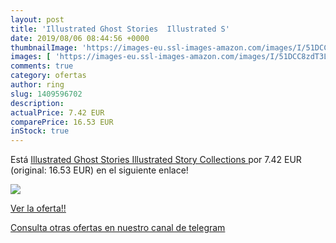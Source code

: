 ```yaml
---
layout: post
title: 'Illustrated Ghost Stories  Illustrated S'
date: 2019/08/06 08:44:56 +0000
thumbnailImage: 'https://images-eu.ssl-images-amazon.com/images/I/51DCC8zdT3L._SL200_.jpg'
images: [ 'https://images-eu.ssl-images-amazon.com/images/I/51DCC8zdT3L._SL200_.jpg' ]
comments: true
category: ofertas
author: ring
slug: 1409596702
description:
actualPrice: 7.42 EUR
comparePrice: 16.53 EUR
inStock: true
---
```


Está [Illustrated Ghost Stories  Illustrated Story Collections ](https://www.amazon.com/dp/1409596702/?tag=redken08-20) por 7.42 EUR (original: 16.53 EUR) en el siguiente enlace!

[![](https://images-eu.ssl-images-amazon.com/images/I/51DCC8zdT3L._SL200_.jpg)](https://www.amazon.com/dp/1409596702/?tag=redken08-20)

[Ver la oferta!!](https://www.amazon.com/dp/1409596702/?tag=redken08-20)

[Consulta otras ofertas en nuestro canal de telegram](https://t.me/s/ofertas25)
